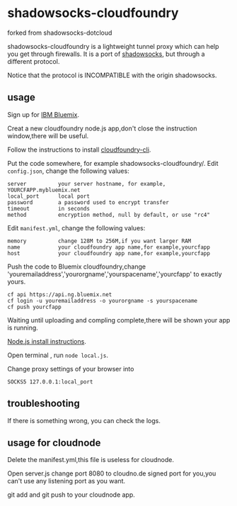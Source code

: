 shadowsocks-cloudfoundry
===========

forked from shadowsocks-dotcloud

shadowsocks-cloudfoundry is a lightweight tunnel proxy which can help you get through
 firewalls. It is a port of [shadowsocks](https://github.com/clowwindy/shadowsocks), but
 through a different protocol.


Notice that the protocol is INCOMPATIBLE with the origin shadowsocks.

usage
-----------

Sign up for [IBM Bluemix](https://console.ng.bluemix.net/).

Creat a new cloudfoundry node.js app,don't close the instruction window,there will be useful.

Follow the instructions to install [cloudfoundry-cli](https://github.com/cloudfoundry/cli).

Put the code somewhere, for example shadowsocks-cloudfoundry/. Edit `config.json`, change the following values:

    server          your server hostname, for example, YOURCFAPP.mybluemix.net
    local_port      local port
    password        a password used to encrypt transfer
    timeout         in seconds
    method          encryption method, null by default, or use "rc4"

Edit `manifest.yml`, change the following values:

    memory          change 128M to 256M,if you want larger RAM
    name            your cloudfoundry app name,for example,yourcfapp
    host            your cloudfoundry app name,for example,yourcfapp

Push the code to Bluemix cloudfoundry,change 'youremailaddress','yourorgname','yourspacename','yourcfapp' to exactly yours.

    cf api https://api.ng.bluemix.net
    cf login -u youremailaddress -o yourorgname -s yourspacename
    cf push yourcfapp

Waiting until uploading and compling complete,there will be shown your app is running.

[Node.js install instructions](https://github.com/nodesource/distributions).

Open terminal , run `node local.js`.

Change proxy settings of your browser into

    SOCKS5 127.0.0.1:local_port


troubleshooting
----------------

If there is something wrong, you can check the logs.

usage for cloudnode
-----------

Delete the manifest.yml,this file is useless for cloudnode.

Open server.js change port 8080 to cloudno.de signed port for you,you can't use any listening port as you want.

git add and git push to your cloudnode app.
